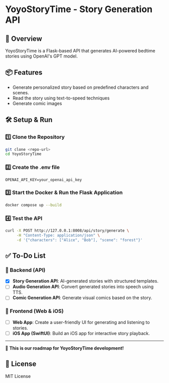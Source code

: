 # YoyoStoryTime - Story Generation API  

## 🚀 Overview  
YoyoStoryTime is a Flask-based API that generates AI-powered bedtime stories using OpenAI's GPT model.  

## 📦 Features  
- Generate personalized story based on predefined characters and scenes.  
- Read the story using text-to-speed techniques
- Generate comic images 

## 🛠 Setup & Run  
### 1️⃣ Clone the Repository
```bash
git clone <repo-url>
cd YoyoStoryTime
```

### 2️⃣ Create the .env file
```
OPENAI_API_KEY=your_openai_api_key
```

### 3️⃣ Start the Docker & Run the Flask Application
```bash
docker compose up --build 
```

### 4️⃣ Test the API
```bash
curl -X POST http://127.0.0.1:8008/api/story/generate \
     -H "Content-Type: application/json" \
     -d '{"characters": ["Alice", "Bob"], "scene": "forest"}'
```

###

## ✅ To-Do List
### 🔹 Backend (API)  
- [x] **Story Generation API**: AI-generated stories with structured templates.  
- [ ] **Audio Generation API**: Convert generated stories into speech using TTS.  
- [ ] **Comic Generation API**: Generate visual comics based on the story.  

### 🔹 Frontend (Web & iOS)  
- [ ] **Web App**: Create a user-friendly UI for generating and listening to stories.  
- [ ] **iOS App (SwiftUI)**: Build an iOS app for interactive story playback.  

---
🚀 **This is our roadmap for YoyoStoryTime development!**  


## 📜 License
MIT License